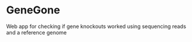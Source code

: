 # GeneGone
Web app for checking if gene knockouts worked using sequencing reads and a reference genome
